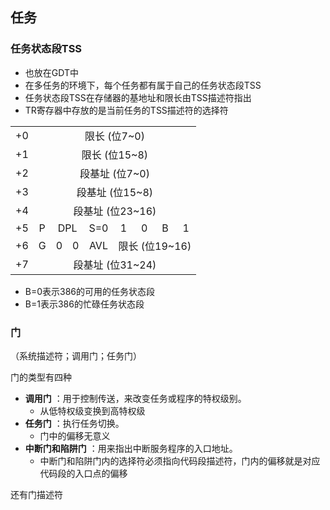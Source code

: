 ## 任务

### 任务状态段TSS


- 也放在GDT中
- 在多任务的环境下，每个任务都有属于自己的任务状态段TSS
- 任务状态段TSS在存储器的基地址和限长由TSS描述符指出
- TR寄存器中存放的是当前任务的TSS描述符的选择符

<div>
<table>
    <tr>
        <td>+0</td>
        <td colspan="8" align=center>限长 (位7~0)</td>
    </tr>
    <tr>
        <td>+1</td>
        <td colspan="8" align=center>限长 (位15~8)</td>
    </tr>
    <tr>
        <td>+2</td>
        <td colspan="8" align=center>段基址 (位7~0)</td>
    </tr>
    <tr>
        <td>+3</td>
        <td colspan="8" align=center>段基址 (位15~8)</td>
    </tr>
    <tr>
        <td>+4</td>
        <td colspan="8" align=center>段基址 (位23~16)</td>
    </tr>
    <tr>
        <td>+5</td>
        <td colspan="1" align=center> P </td>
        <td colspan="2" align=center> DPL </td>
        <td colspan="1" align=center> S=0 </td>
        <td colspan="1" align=center> 1 </td>
        <td colspan="1" align=center> 0 </td>
        <td colspan="1" align=center> B </td>
        <td colspan="1" align=center> 1 </td>
    </tr>
    <tr>
        <td>+6</td>
        <td colspan="1" align=center> G </td>
        <td colspan="1" align=center> 0 </td>
        <td colspan="1" align=center> 0 </td>
        <td colspan="1" align=center> AVL </td>
        <td colspan="4" align=center> 限长 (位19~16)</td>
    </tr>
    <tr>
        <td>+7</td>
        <td colspan="8" align=center>段基址 (位31~24)</td>
    </tr>
</table>
</div>

- B=0表示386的可用的任务状态段
- B=1表示386的忙碌任务状态段


### 门

（系统描述符；调用门；任务门）

门的类型有四种

- **调用门** ：用于控制传送，来改变任务或程序的特权级别。
  - 从低特权级变换到高特权级
- **任务门** ：执行任务切换。
  - 门中的偏移无意义
- **中断门和陷阱门** ：用来指出中断服务程序的入口地址。
  - 中断门和陷阱门内的选择符必须指向代码段描述符，门内的偏移就是对应代码段的入口点的偏移

还有门描述符
